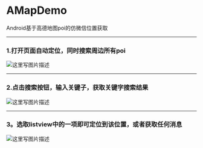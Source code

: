 ﻿# AMapDemo
Android基于高德地图poi的仿微信位置获取

----------
### 1.打开页面自动定位，同时搜索周边所有poi

![这里写图片描述](http://img.blog.csdn.net/20170416114825000?watermark/2/text/aHR0cDovL2Jsb2cuY3Nkbi5uZXQvUmVnaXN0ZXJfbWFu/font/5a6L5L2T/fontsize/400/fill/I0JBQkFCMA==/dissolve/70/gravity/SouthEast)


----------


### 2.点击搜索按钮，输入关键子，获取关键字搜索结果

![这里写图片描述](http://img.blog.csdn.net/20170416114813047?watermark/2/text/aHR0cDovL2Jsb2cuY3Nkbi5uZXQvUmVnaXN0ZXJfbWFu/font/5a6L5L2T/fontsize/400/fill/I0JBQkFCMA==/dissolve/70/gravity/SouthEast)


----------


### 3。选取listview中的一项即可定位到该位置，或者获取任何消息

![这里写图片描述](http://img.blog.csdn.net/20170416114753234?watermark/2/text/aHR0cDovL2Jsb2cuY3Nkbi5uZXQvUmVnaXN0ZXJfbWFu/font/5a6L5L2T/fontsize/400/fill/I0JBQkFCMA==/dissolve/70/gravity/SouthEast)
